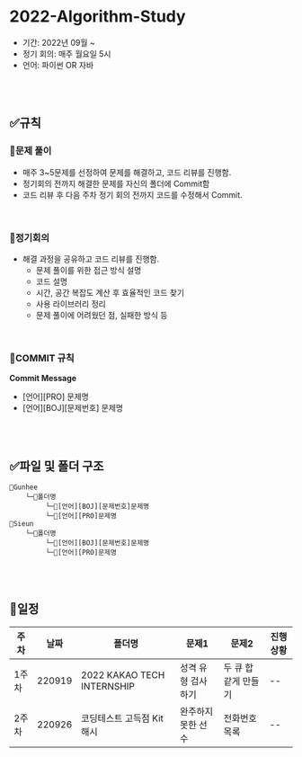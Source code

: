 # 2022-Algorithm-Study

- 기간: 2022년 09월 ~
- 정기 회의: 매주 월요일 5시
- 언어: 파이썬 OR 자바

<br>
<br>

## ✅규칙
### 📌문제 풀이
- 매주 3~5문제를 선정하여 문제를 해결하고, 코드 리뷰를 진행함. <br>
- 정기회의 전까지 해결한 문제를 자신의 폴더에 Commit함
- 코드 리뷰 후 다음 주차 정기 회의 전까지 코드를 수정해서 Commit.

<br>

### 📌정기회의 
- 해결 과정을 공유하고 코드 리뷰를 진행함.
    - 문제 풀이를 위한 접근 방식 설명
    - 코드 설명
    - 시간, 공간 복잡도 계산 후 효율적인 코드 찾기
    - 사용 라이브러리 정리
    - 문제 풀이에 어려웠던 점, 실패한 방식 등

<br>

### 📌COMMIT 규칙
<strong>Commit Message</strong>
- [언어][PRO] 문제명
- [언어][BOJ][문제번호] 문제명

<br>
<br>

## ✅파일 및 폴더 구조
```
📁Gunhee
    └─📁폴더명
         └─📃[언어][BOJ][문제번호]문제명    
         └─📃[언어][PRO]문제명          
📁Sieun
    └─📁폴더명
         └─📃[언어][BOJ][문제번호]문제명
         └─📃[언어][PRO]문제명   
```

<br>
<br>

## 📅일정

|주차|날짜|폴더명|문제1|문제2|진행상황|
|--|--|--|--|--|--|
|1주차|220919|2022 KAKAO TECH INTERNSHIP|성격 유형 검사하기|두 큐 합 같게 만들기|--|
|2주차|220926|코딩테스트 고득점 Kit 해시|완주하지 못한 선수|전화번호 목록|--|


<!-- <img src="https://img.shields.io/badge/Done-93c6c3?style=flat-square"/> -->